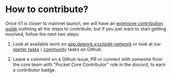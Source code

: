 # How to contribute?

Once V1 is closer to mainnet launch, we will have an [extensive contribution guide](https://github.com/pokt-network/pocket/blob/18581335c954300915a668a6787553aa06b48344/docs/contributing/contribution/development.md) outlining all the steps to contribute, but if you just want to start getting involved, follow the next two steps:

1. Look at available work on [app.dework.xyz/pokt-network](https://app.dework.xyz/pokt-network) or look at our [starter tasks](https://github.com/pokt-network/pocket/issues?q=is%3Aissue+is%3Aopen+sort%3Aupdated-desc+label%3A%22starter+task%22) / [community](https://github.com/pokt-network/pocket/issues?q=is%3Aissue+is%3Aopen+sort%3Aupdated-desc+label%3A%22community%22+) tasks on Github.

2. Leave a comment on a Github issue, PR or connect with someone from the core team with "Pocket Core Contributor" role in the discord, to earn a contributor badge.
